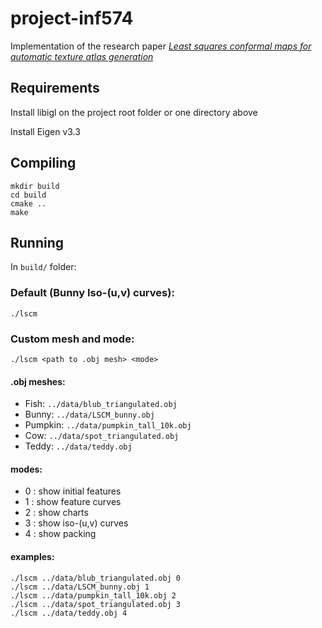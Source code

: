 # project-inf574
Implementation of the research paper *[Least squares conformal maps for automatic texture atlas generation](https://doi.org/10.1145/566654.566590)*

## Requirements
Install libigl on the project root folder or one directory above

Install Eigen v3.3
<!-- ### Mac:
```
brew install eigen
```
### Linux:
```
sudo apt-get install libeigen3-dev
``` -->

## Compiling
```
mkdir build
cd build
cmake ..
make
```

## Running

In `build/` folder:

### Default (Bunny Iso-(u,v) curves):

```
./lscm
```

### Custom mesh and mode:

```
./lscm <path to .obj mesh> <mode>
```

#### .obj meshes:
- Fish: `../data/blub_triangulated.obj`
- Bunny: `../data/LSCM_bunny.obj`
- Pumpkin: `../data/pumpkin_tall_10k.obj`
- Cow: `../data/spot_triangulated.obj`
- Teddy: `../data/teddy.obj`

#### modes:
- 0 : show initial features
- 1 : show feature curves
- 2 : show charts
- 3 : show iso-(u,v) curves
- 4 : show packing

#### examples:

```
./lscm ../data/blub_triangulated.obj 0
./lscm ../data/LSCM_bunny.obj 1
./lscm ../data/pumpkin_tall_10k.obj 2
./lscm ../data/spot_triangulated.obj 3
./lscm ../data/teddy.obj 4
```

